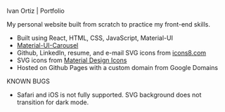 Ivan Ortiz | Portfolio

My personal website built from scratch to practice my front-end skills.  
- Built using React, HTML, CSS, JavaScript, Material-UI
- [Material-UI-Carousel](https://github.com/user/repo/blob/branch/other_file.md)
- Github, LinkedIn, resume, and e-mail SVG icons from [icons8.com](https://icons8.com/icons/bubbles)
- SVG icons from [Material Design Icons](https://materialdesignicons.com/)
- Hosted on Github Pages with a custom domain from Google Domains

KNOWN BUGS
- Safari and iOS is not fully supported. SVG background does not transition for dark mode. 
